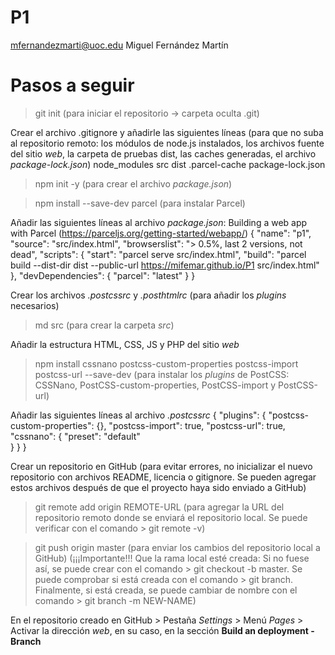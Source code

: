 # P1

mfernandezmarti@uoc.edu
Miguel Fernández Martín

# Pasos a seguir

> git init (para iniciar el repositorio -> carpeta oculta .git)

Crear el archivo .gitignore y añadirle las siguientes líneas (para que no suba al repositorio remoto: los módulos de node.js instalados, los archivos fuente del sitio *web*, la carpeta de pruebas dist, las caches generadas, el archivo *package-lock.json*)
    node_modules
    src
    dist
    .parcel-cache
    package-lock.json

> npm init -y (para crear el archivo *package.json*)

> npm install --save-dev parcel (para instalar Parcel)

Añadir las siguientes líneas al archivo *package.json*: Building a web app with Parcel (https://parceljs.org/getting-started/webapp/)
    {
        "name": "p1",
        "source": "src/index.html",
        "browserslist": "> 0.5%, last 2 versions, not dead",
        "scripts": {
            "start": "parcel serve src/index.html",
            "build": "parcel build --dist-dir dist --public-url https://mifemar.github.io/P1 src/index.html"
        },
        "devDependencies": {
            "parcel": "latest"
        }
    }

Crear los archivos *.postcssrc* y *.posthtmlrc* (para añadir los *plugins* necesarios)

> md src (para crear la carpeta *src*)

Añadir la estructura HTML, CSS, JS y PHP del sitio *web*

> npm install cssnano postcss-custom-properties postcss-import postcss-url --save-dev (para instalar los *plugins* de PostCSS: CSSNano, PostCSS-custom-properties, PostCSS-import y PostCSS-url)

Añadir las siguientes líneas al archivo *.postcssrc*
    {
        "plugins": {
            "postcss-custom-properties": {},
            "postcss-import": true,
            "postcss-url": true,
            "cssnano": {
                "preset": "default"   
            }
        }
    }

Crear un repositorio en GitHub (para evitar errores, no inicializar el nuevo repositorio con archivos README, licencia o gitignore. Se pueden agregar estos archivos después de que el proyecto haya sido enviado a GitHub)

> git remote add origin REMOTE-URL (para agregar la URL del repositorio remoto donde se enviará el repositorio local. Se puede verificar con el comando > git remote -v)

> git push origin master (para enviar los cambios del repositorio local a GitHub) (¡¡¡Importante!!! Que la rama local esté creada: Si no fuese así, se puede crear con el comando > git checkout -b master. Se puede comprobar si está creada con el comando > git branch. Finalmente, si está creada, se puede cambiar de nombre con el comando > git branch -m NEW-NAME)

En el repositorio creado en GitHub > Pestaña *Settings* > Menú *Pages* > Activar la dirección *web*, en su caso, en la sección **Build an deployment - Branch**


